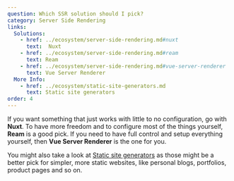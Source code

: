 ```yaml
---
question: Which SSR solution should I pick?
category: Server Side Rendering
links:
  Solutions:
    - href: ../ecosystem/server-side-rendering.md#nuxt
      text:  Nuxt
    - href: ../ecosystem/server-side-rendering.md#ream
      text: Ream
    - href: ../ecosystem/server-side-rendering.md#vue-server-renderer
      text: Vue Server Renderer
  More Info:
    - href: ../ecosystem/static-site-generators.md
      text: Static site generators
order: 4
---
```


If you want something that just works with little to no configuration, go with **Nuxt**. To have more freedom and to configure most of the things yourself, **Ream** is a good pick. If you need to have full control and setup everything yourself, then **Vue Server Renderer** is the one for you.

You might also take a look at [Static site generators](../ecosystem/static-site-generators.md) as those might be a better pick for simpler, more static websites, like personal blogs, portfolios, product pages and so on. 
